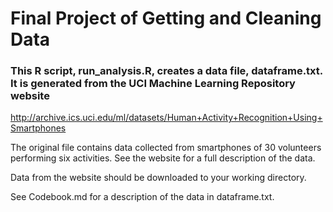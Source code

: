 # Final Project of Getting and Cleaning Data

### This R script, run_analysis.R, creates a data file, dataframe.txt.  It is  generated from the UCI Machine Learning Repository website 

http://archive.ics.uci.edu/ml/datasets/Human+Activity+Recognition+Using+Smartphones

The original file contains data collected from smartphones of 30 volunteers performing six activities.  See the website for a full description of the data.

Data from the website should be downloaded to your working directory.

See Codebook.md for a description of the data in dataframe.txt.

